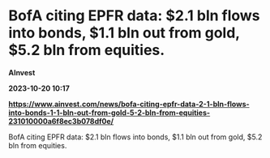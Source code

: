# BofA citing EPFR data: $2.1 bln flows into bonds, $1.1 bln out from gold, $5.2 bln from equities.
**AInvest**

**2023-10-20 10:17**

**https://www.ainvest.com/news/bofa-citing-epfr-data-2-1-bln-flows-into-bonds-1-1-bln-out-from-gold-5-2-bln-from-equities-231010000a6f8ec3b078df0e/**

BofA citing EPFR data: $2.1 bln flows into bonds, $1.1 bln out from gold, $5.2 bln from equities.